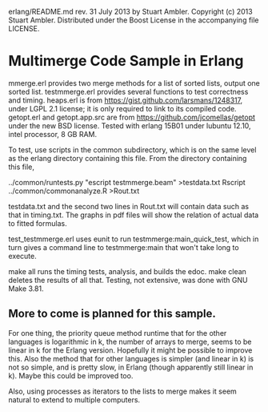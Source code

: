 erlang/README.md rev. 31 July 2013 by Stuart Ambler.
Copyright (c) 2013 Stuart Ambler.
Distributed under the Boost License in the accompanying file LICENSE.

# Multimerge Code Sample in Erlang

mmerge.erl provides two merge methods for a list of sorted lists, output one
sorted list.  testmmerge.erl provides several functions to test correctness
and timing.  heaps.erl is from https://gist.github.com/larsmans/1248317,
under LGPL 2.1 license; it is only required to link to its compiled code. 
getopt.erl and getopt.app.src are from https://github.com/jcomellas/getopt
under the new BSD license.  Tested with erlang 15B01 under lubuntu 12.10,
intel processor, 8 GB RAM.

To test, use scripts in the common subdirectory, which is on the same level as
the erlang directory containing this file.  From the directory containing this
file,

../common/runtests.py "escript testmmerge.beam" >testdata.txt
Rscript ../common/commonanalyze.R >Rout.txt

testdata.txt and the second two lines in Rout.txt will contain data such as that
in timing.txt.  The graphs in pdf files will show the relation of actual data to
fitted formulas.

test\_testmmerge.erl uses eunit to run testmmerge:main\_quick\_test, which in
turn gives a command line to testmmerge:main that won't take long to execute.

make all runs the timing tests, analysis, and builds the edoc.
make clean deletes the results of all that.  Testing, not extensive,
was done with GNU Make 3.81.

## More to come is planned for this sample.

For one thing, the priority queue method runtime that for the other languages
is logarithmic in k, the number of arrays to merge, seems to be linear in k
for the Erlang version.  Hopefully it might be possible to improve this.  Also
the method that for other languages is simpler (and linear in k) is not so
simple, and is pretty slow, in Erlang (though apparently still linear in k).
Maybe this could be improved too.

Also, using processes as iterators to the lists to merge makes it seem
natural to extend to multiple computers.